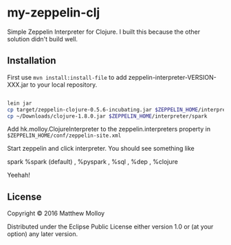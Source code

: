 # my-zeppelin-clj

Simple Zeppelin Interpreter for Clojure.  I built this because the other solution didn't build well.

## Installation

First use ```mvn install:install-file``` to add zeppelin-interpreter-VERSION-XXX.jar to your local repository.

```bash

lein jar
cp target/zeppelin-clojure-0.5.6-incubating.jar $ZEPPELIN_HOME/interpreter/spark
cp ~/Downloads/clojure-1.8.0.jar $ZEPPELIN_HOME/interpreter/spark

```

Add hk.molloy.ClojureInterpreter to the zeppelin.interpreters property in ```$ZEPPELIN_HOME/conf/zeppelin-site.xml```

Start zeppelin and click interpreter.  You should see something like

spark %spark (default) , %pyspark , %sql , %dep , %clojure

Yeehah!

## License

Copyright © 2016 Matthew Molloy

Distributed under the Eclipse Public License either version 1.0 or (at
your option) any later version.
